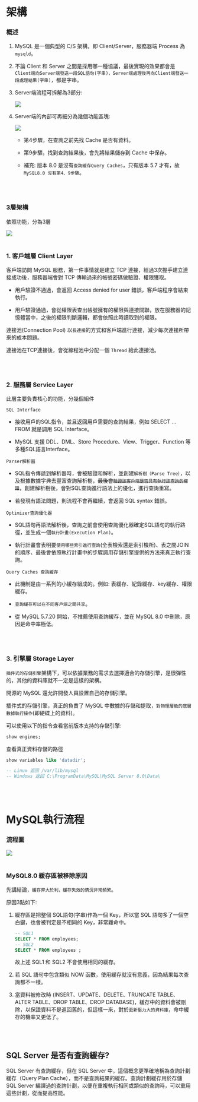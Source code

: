 # 架構

### 概述

1. MySQL 是一個典型的 C/S 架構，即 Client/Server，服務器端 Process 為 `mysqld`。

2. 不論 Client 和 Server 之間是採用哪一種協議，最後實現的效果都會是 `Client端向Server端發送一段SQL語句(字串)，Server端處理後再向Client端發送一段處理結果(字串)`，都是字串。

3. Server端流程可拆解為3部分:

    <img src='../../_image/Snipaste_2023-11-22_01-30-04.png'>

    <br/>

4. Server端的內部可再細分為幾個功能區塊:


    <img src='../../_image/Snipaste_2023-11-22_01-45-01.png'>

    <br/>

    * 第4步驟，在查詢之前先找 Cache 是否有資料。

    * 第9步驟，找到查詢結果後，會先將結果儲存到 Cache 中保存。

    * 補充: 版本 8.0 是沒有`查詢緩存Query Caches`，只有版本 5.7 才有，故 `MySQL8.0 沒有第4、9步驟`。

<br/>

<br/>


### 3層架構

依照功能，分為3層

<img src='../../_image/Snipaste_2023-11-22_01-59-54.png'>


<br/>

<br/>

### 1. 客戶端層 Client Layer

客戶端訪問 MySQL 服務，第一件事情就是建立 TCP 連接，經過3次握手建立連接成功後，服務器端會對 TCP 傳輸過來的帳號密碼做驗證、權限獲取。

* 用戶驗證不通過，會返回 Access denied for user 錯誤，客戶端程序會結束執行。

* 用戶驗證通過，會從權限表查出帳號擁有的權限與連接關聯，放在服務器的記憶體當中，之後的權限判斷邏輯，都會依照此時讀取到的權限。

連接池(Connection Pool) 以`長連接`的方式和客戶端進行連接，減少每次連接所帶來的成本問題。

連接池在TCP連接後，會從線程池中分配一個 `Thread` 給此連接池。

<br/>

<br/>

### 2. 服務層 Service Layer

此層主要負責核心的功能，分幾個組件

`SQL Interface`

* 接收用戶的SQL指令，並且返回用戶需要的查詢結果，例如 SELECT ... FROM 就是調用 SQL Interface。

* MySQL 支援 DDL、DML、Store Procedure、View、Trigger、Function 等多種SQL語言Interface。


`Parser解析器`

* SQL指令傳遞到解析器時，會被驗證和解析，並創建`解析樹（Parse Tree）`，以及根據數據字典去豐富查詢解析樹，~~最後會`驗證該客戶端是否具有執行該查詢的權限`~~，創建解析樹後，會對SQL查詢進行語法上的優化，進行查詢重寫。

* 若發現有語法問題，則流程不會再繼續，會返回 SQL syntax 錯誤。

`Optimizer查詢優化器`
* SQL語句再語法解析後，查詢之前會使用查詢優化器確定SQL語句的執行路徑，並生成一個`執行計畫(Execution Plan)`。

* 執行計畫會表明要`使用哪些索引進行查詢`(全表檢索還是索引檢所)、表之間JOIN的順序、最後會依照執行計畫中的步驟調用存儲引擎提供的方法來真正執行查詢。

`Query Caches 查詢緩存`

* 此機制是由一系列的小緩存組成的。例如: 表緩存、紀錄緩存、key緩存、權限緩存。

* `查詢緩存可以在不同客戶端之間共享`。

* 從 MySQL 5.7.20 開始，不推薦使用查詢緩存，並在 MySQL 8.0 中刪除，原因是命中率極低。

<br/>

<br/>

### 3. 引擎層 Storage Layer

`插件式的存儲引擎`架構下，可以依據業務的需求去選擇適合的存儲引擎，是很彈性的，其他的資料庫就不一定是這樣的架構。

開源的 MySQL 還允許開發人員設置自己的存儲引擎。

插件式的存儲引擎，真正的負責了 MySQL 中數據的存儲和提取，`對物理層級的底層數據執行操作`(即硬碟上的資料)。

可以使用以下的指令查看當前版本支持的存儲引擎:

```sql
show engines;
```

查看真正資料存儲的路徑
```sql
show variables like 'datadir';

-- Linux 返回 /var/lib/mysql
-- Windows 返回 C:\ProgramData\MySQL\MySQL Server 8.0\Data\
```


<br/>

<br/>

# MySQL執行流程


### 流程圖

<img src='../../_image/Snipaste_2023-11-23_00-26-55.png'>

<br/>

<br/>

### MySQL8.0 緩存區被移除原因

先講結論，`緩存弊大於利，緩存失效的情況非常頻繁`。

原因3點如下: 

1. 緩存區是把整個 SQL語句(字串)作為一個 Key，所以當 SQL 語句多了一個空白鍵，也會被判定是不相同的 Key，非常難命中。

    ```sql
    -- SQL1
    SELECT * FROM employees;
    -- SQL2
    SELECT * FROM employees ;
    ```
    故上述 SQL1 和 SQL2 不會使用相同的緩存。

2. 若 SQL 語句中包含類似 NOW 函數，使用緩存就沒有意義，因為結果每次查詢都不一樣。

3. 當資料被修改時 (INSERT、UPDATE、DELETE、TRUNCATE TABLE、ALTER TABLE、DROP TABLE、DROP DATABASE)，緩存中的資料會被刪除，以保證資料不是返回舊的，但這樣一來，對於`更新壓力大的資料庫`，命中緩存的機率又更低了。

<br/>

<br/>

## SQL Server 是否有查詢緩存?
SQL Server 有查詢緩存，但在 SQL Server 中，這個概念更準確地稱為查詢計劃緩存（Query Plan Cache），而不是查詢結果的緩存。查詢計劃緩存用於存儲 SQL Server 編譯過的查詢計劃，以便在重複執行相同或類似的查詢時，可以重用這些計劃，從而提高性能。